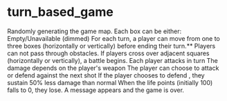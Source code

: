 # turn_based_game

Randomly generating the game map. Each box can be either: Empty/Unavailable (dimmed)
For each turn, a player can move from one to three boxes (horizontally or vertically) before ending their turn.**
Players can not pass through obstacles.
If players cross over adjacent squares (horizontally or vertically), a battle begins.
Each player attacks in turn
The damage depends on the player's weapon
The player can choose to attack or defend against the next shot
If the player chooses to defend , they sustain 50% less damage than normal
When the life points (initially 100) falls to 0, they lose. A message appears and the game is over.
